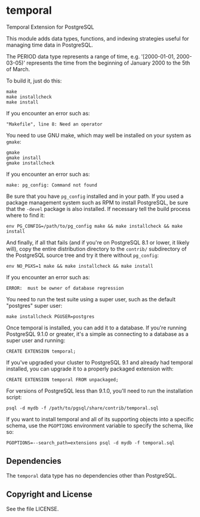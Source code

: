 temporal
========

Temporal Extension for PostgreSQL

This module adds data types, functions, and indexing strategies useful
for managing time data in PostgreSQL.

The PERIOD data type represents a range of time, e.g. '[2000-01-01,
2000-03-05)' represents the time from the beginning of January 2000 to
the 5th of March.

To build it, just do this:

    make
    make installcheck
    make install

If you encounter an error such as:

    "Makefile", line 8: Need an operator

You need to use GNU make, which may well be installed on your system as
`gmake`:

    gmake
    gmake install
    gmake installcheck

If you encounter an error such as:

    make: pg_config: Command not found

Be sure that you have `pg_config` installed and in your path. If you used a
package management system such as RPM to install PostgreSQL, be sure that the
`-devel` package is also installed. If necessary tell the build process where
to find it:

    env PG_CONFIG=/path/to/pg_config make && make installcheck && make install

And finally, if all that fails (and if you're on PostgreSQL 8.1 or lower, it
likely will), copy the entire distribution directory to the `contrib/`
subdirectory of the PostgreSQL source tree and try it there without
`pg_config`:

    env NO_PGXS=1 make && make installcheck && make install

If you encounter an error such as:

    ERROR:  must be owner of database regression

You need to run the test suite using a super user, such as the default
"postgres" super user:

    make installcheck PGUSER=postgres

Once temporal is installed, you can add it to a database. If you're running
PostgreSQL 9.1.0 or greater, it's a simple as connecting to a database as a
super user and running:

    CREATE EXTENSION temporal;

If you've upgraded your cluster to PostgreSQL 9.1 and already had temporal
installed, you can upgrade it to a properly packaged extension with:

    CREATE EXTENSION temporal FROM unpackaged;

For versions of PostgreSQL less than 9.1.0, you'll need to run the
installation script:

    psql -d mydb -f /path/to/pgsql/share/contrib/temporal.sql

If you want to install temporal and all of its supporting objects into a specific
schema, use the `PGOPTIONS` environment variable to specify the schema, like
so:

    PGOPTIONS=--search_path=extensions psql -d mydb -f temporal.sql

Dependencies
------------
The `temporal` data type has no dependencies other than PostgreSQL.

Copyright and License
---------------------

See the file LICENSE.

